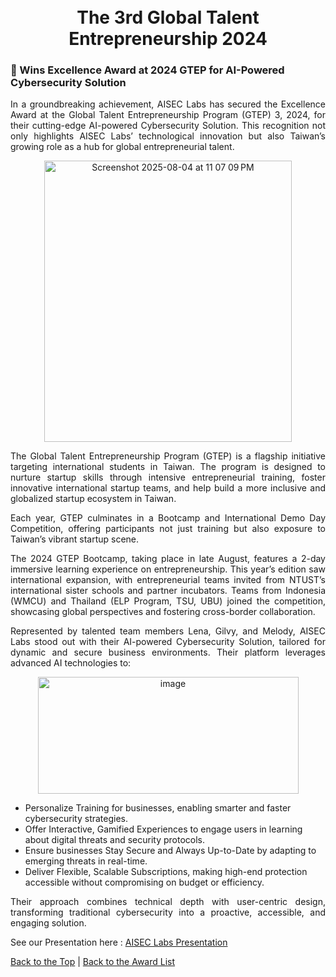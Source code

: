 <h1 align="center">
  <br />
  The 3rd Global Talent Entrepreneurship 2024
  <br />

### 🏅 Wins Excellence Award at 2024 GTEP for AI-Powered Cybersecurity Solution

<p align="justify">
In a groundbreaking achievement, AISEC Labs has secured the Excellence Award at the Global Talent Entrepreneurship Program (GTEP) 3, 2024, for their cutting-edge AI-powered Cybersecurity Solution. This recognition not only highlights AISEC Labs’ technological innovation but also Taiwan’s growing role as a hub for global entrepreneurial talent.</p>

 <div align="center">
<img width="396" height="450" alt="Screenshot 2025-08-04 at 11 07 09 PM" src="https://github.com/user-attachments/assets/a563029b-d329-4dd1-b447-448b2033e8cb" />
</div>

<p align="justify">
The Global Talent Entrepreneurship Program (GTEP) is a flagship initiative targeting international students in Taiwan. The program is designed to nurture startup skills through intensive entrepreneurial training, foster innovative international startup teams, and help build a more inclusive and globalized startup ecosystem in Taiwan.
</p>

<p align="justify">
Each year, GTEP culminates in a Bootcamp and International Demo Day Competition, offering participants not just training but also exposure to Taiwan’s vibrant startup scene.
</p>

<p align="justify">
The 2024 GTEP Bootcamp, taking place in late August, features a 2-day immersive learning experience on entrepreneurship. This year’s edition saw international expansion, with entrepreneurial teams invited from NTUST’s international sister schools and partner incubators. Teams from Indonesia (WMCU) and Thailand (ELP Program, TSU, UBU) joined the competition, showcasing global perspectives and fostering cross-border collaboration.
</p>

<p align="justify">
Represented by talented team members Lena, Gilvy, and Melody, AISEC Labs stood out with their AI-powered Cybersecurity Solution, tailored for dynamic and secure business environments. Their platform leverages advanced AI technologies to:
</p>

 <div align="center">
<img width="417" height="187" alt="image" src="https://github.com/user-attachments/assets/ccf04159-571a-4806-acaf-64df14bafaed" />
</div>

- Personalize Training for businesses, enabling smarter and faster cybersecurity strategies.
- Offer Interactive, Gamified Experiences to engage users in learning about digital threats and security protocols.
- Ensure businesses Stay Secure and Always Up-to-Date by adapting to emerging threats in real-time.
- Deliver Flexible, Scalable Subscriptions, making high-end protection accessible without compromising on budget or efficiency.


<p align="justify">
Their approach combines technical depth with user-centric design, transforming traditional cybersecurity into a proactive, accessible, and engaging solution.
</p>

See our Presentation here : [AISEC Labs Presentation](https://www.canva.com/design/DAGXYGFVn2c/BYPAbr2MLCH_ed0C3FjtrA/edit?utm_content=DAGXYGFVn2c&utm_campaign=designshare&utm_medium=link2&utm_source=sharebutton)


[Back to the Top]() | [Back to the Award List](award)

